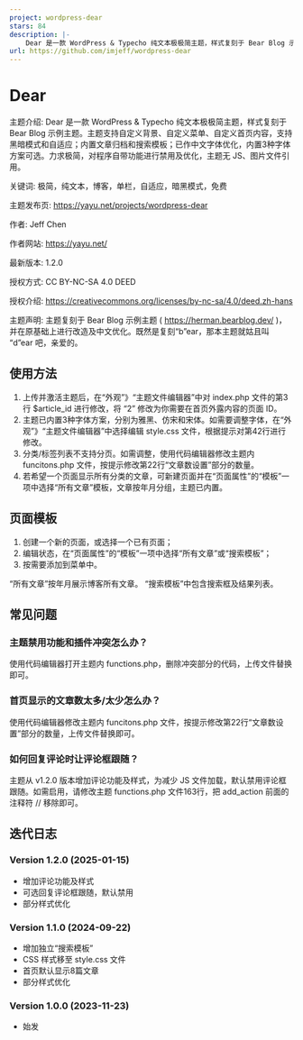 ```yaml
---
project: wordpress-dear
stars: 84
description: |-
    Dear 是一款 WordPress & Typecho 纯文本极极简主题，样式复刻于 Bear Blog 示例主题。主题支持自定义背景、自定义菜单、自定义首页内容，支持黑暗模式和自适应；内置文章归档和搜索模板；已作中文字体优化，内置3种字体方案可选。力求极简，对程序自带功能进行禁用及优化，主题无 JS、图片文件引用。
url: https://github.com/imjeff/wordpress-dear
---
```


# Dear

主题介绍: Dear 是一款 WordPress & Typecho 纯文本极极简主题，样式复刻于 Bear Blog 示例主题。主题支持自定义背景、自定义菜单、自定义首页内容，支持黑暗模式和自适应；内置文章归档和搜索模板；已作中文字体优化，内置3种字体方案可选。力求极简，对程序自带功能进行禁用及优化，主题无 JS、图片文件引用。

关键词: 极简，纯文本，博客，单栏，自适应，暗黑模式，免费

主题发布页: https://yayu.net/projects/wordpress-dear

作者: Jeff Chen

作者网站: https://yayu.net/

最新版本: 1.2.0

授权方式: CC BY-NC-SA 4.0 DEED

授权介绍: https://creativecommons.org/licenses/by-nc-sa/4.0/deed.zh-hans

主题声明: 主题复刻于 Bear Blog 示例主题 ( https://herman.bearblog.dev/ )，并在原基础上进行改造及中文优化。既然是复刻“b”ear，那本主题就姑且叫 “d”ear 吧，亲爱的。


## 使用方法

1. 上传并激活主题后，在“外观”》“主题文件编辑器”中对 index.php 文件的第3行 $article_id 进行修改，将 “2” 修改为你需要在首页外露内容的页面 ID。
2. 主题已内置3种字体方案，分别为雅黑、仿宋和宋体。如需要调整字体，在“外观”》“主题文件编辑器”中选择编辑 style.css 文件，根据提示对第42行进行修改。
3. 分类/标签列表不支持分页。如需调整，使用代码编辑器修改主题内 funcitons.php 文件，按提示修改第22行“文章数设置”部分的数量。
4. 若希望一个页面显示所有分类的文章，可新建页面并在“页面属性”的“模板”一项中选择“所有文章”模板，文章按年月分组，主题已内置。


## 页面模板

1. 创建一个新的页面，或选择一个已有页面；
2. 编辑状态，在“页面属性”的“模板”一项中选择“所有文章”或“搜索模板”；
3. 按需要添加到菜单中。

“所有文章”按年月展示博客所有文章。
“搜索模板”中包含搜索框及结果列表。


## 常见问题

### 主题禁用功能和插件冲突怎么办？

使用代码编辑器打开主题内 functions.php，删除冲突部分的代码，上传文件替换即可。

### 首页显示的文章数太多/太少怎么办？

使用代码编辑器修改主题内 funcitons.php 文件，按提示修改第22行“文章数设置”部分的数量，上传文件替换即可。

### 如何回复评论时让评论框跟随？

主题从 v1.2.0 版本增加评论功能及样式，为减少 JS 文件加载，默认禁用评论框跟随。如需启用，请修改主题 functions.php 文件163行，把 add_action 前面的注释符 // 移除即可。


## 迭代日志

### Version 1.2.0 (2025-01-15)
- 增加评论功能及样式
- 可选回复评论框跟随，默认禁用
- 部分样式优化

### Version 1.1.0 (2024-09-22)
- 增加独立“搜索模板”
- CSS 样式移至 style.css 文件
- 首页默认显示8篇文章
- 部分样式优化

### Version 1.0.0 (2023-11-23)
- 始发

